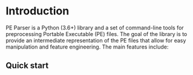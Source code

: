 # Introduction
PE Parser is a Python (3.6+) library and a set of command-line tools for preprocessing Portable Executable (PE) files. The 
goal of the library is to provide an intermediate representation of the PE files that allow for easy manipulation and 
feature engineering. The main features include:

## Quick start


